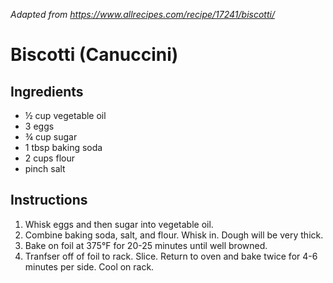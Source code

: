 *Adapted from https://www.allrecipes.com/recipe/17241/biscotti/*

# Biscotti (Canuccini)

## Ingredients
 - ½ cup vegetable oil
 - 3 eggs
 - ¾ cup sugar
 - 1 tbsp baking soda
 - 2 cups flour
 - pinch salt

## Instructions

 1. Whisk eggs and then sugar into vegetable oil.
 2. Combine baking soda, salt, and flour. Whisk in. Dough will be very thick.
 3. Bake on foil at 375°F for 20-25 minutes until well browned.
 4. Tranfser off of foil to rack. Slice. Return to oven and bake twice for 4-6 minutes per side. Cool on rack.

